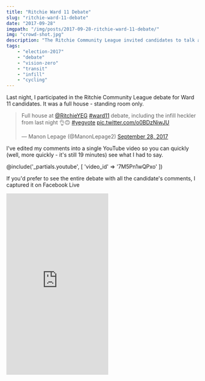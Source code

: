 ```yaml
---
title: "Ritchie Ward 11 Debate"
slug: "ritchie-ward-11-debate"
date: "2017-09-28"
imgpath: "/img/posts/2017-09-28-ritchie-ward-11-debate/"
img: "crowd-shot.jpg"
description: "The Ritchie Community League invited candidates to talk about Ward 11 issues. Troy killed it."
tags: 
    - "election-2017"
    - "debate"
    - "vision-zero"
    - "transit"
    - "infill"
    - "cycling"
---
```


Last night, I participated in the Ritchie Community League debate for Ward 11 candidates. It was a full house - standing room only.

<blockquote class="twitter-tweet" data-lang="en"><p lang="en" dir="ltr">Full house at <a href="https://twitter.com/RitchieYEG?ref_src=twsrc%5Etfw">@RitchieYEG</a> <a href="https://twitter.com/hashtag/ward11?src=hash&amp;ref_src=twsrc%5Etfw">#ward11</a> debate, including the infill heckler from last night 👌🙃 <a href="https://twitter.com/hashtag/yegvote?src=hash&amp;ref_src=twsrc%5Etfw">#yegvote</a> <a href="https://t.co/o0BDzNiwJU">pic.twitter.com/o0BDzNiwJU</a></p>&mdash; Manon Lepage (@ManonLepage2) <a href="https://twitter.com/ManonLepage2/status/913212599809990656?ref_src=twsrc%5Etfw">September 28, 2017</a></blockquote>
<script async src="//platform.twitter.com/widgets.js" charset="utf-8"></script>

I've edited my comments into a single YouTube video so you can quickly (well, more quickly - it's still 19 minutes) see what
I had to say.

@include('_partials.youtube', [ 'video_id' => '7M5Pn1wQPxo' ])

If you'd prefer to see the entire debate with all the candidate's comments, I captured it on Facebook Live

<div class="center">
    <iframe src="https://www.facebook.com/plugins/video.php?href=https%3A%2F%2Fwww.facebook.com%2Ftroypavlek%2Fvideos%2F10155298446939145%2F&show_text=0&width=267" width="267" height="476" style="border:none;overflow:hidden" scrolling="no" frameborder="0" allowTransparency="true" allowFullScreen="true"></iframe>
</div>
